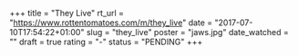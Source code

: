 +++
title = "They Live"
rt_url = "https://www.rottentomatoes.com/m/they_live"
date = "2017-07-10T17:54:22+01:00"
slug = "they_live"
poster = "jaws.jpg"
date_watched = ""
draft = true
rating = "-"
status = "PENDING"
+++